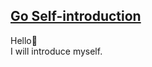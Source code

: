 <a href="https://kashimanami.github.io/" target="_blank">Go Self-introduction</a>
---
Hello👋  
I will introduce myself.

